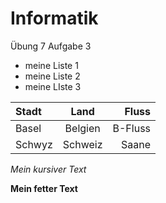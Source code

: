 # Informatik
Übung 7 Aufgabe 3

* meine Liste 1
* meine Liste 2
* meine LIste 3

|Stadt | Land | Fluss |
|:-----|:----:|-----:|
|Basel | Belgien |B-Fluss|
|Schwyz | Schweiz | Saane|

*Mein kursiver Text*

**Mein fetter Text**
